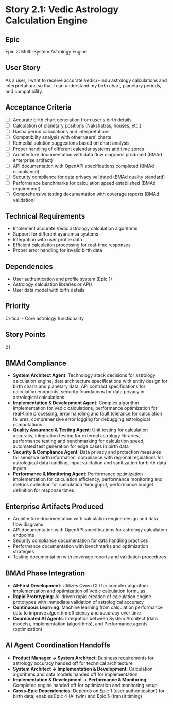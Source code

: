 # Story 2.1: Vedic Astrology Calculation Engine

## Epic

Epic 2: Multi-System Astrology Engine

## User Story

As a user, I want to receive accurate Vedic/Hindu astrology calculations and interpretations so that I can understand my birth chart, planetary periods, and compatibility.

## Acceptance Criteria

- [ ] Accurate birth chart generation from user's birth details
- [ ] Calculation of planetary positions (Nakshatras, houses, etc.)
- [ ] Dasha period calculations and interpretations
- [ ] Compatibility analysis with other users' charts
- [ ] Remedial solution suggestions based on chart analysis
- [ ] Proper handling of different calendar systems and time zones
- [ ] Architecture documentation with data flow diagrams produced (BMAd enterprise artifact)
- [ ] API documentation with OpenAPI specifications completed (BMAd compliance)
- [ ] Security compliance for data privacy validated (BMAd quality standard)
- [ ] Performance benchmarks for calculation speed established (BMAd requirement)
- [ ] Comprehensive testing documentation with coverage reports (BMAd validation)

## Technical Requirements

- Implement accurate Vedic astrology calculation algorithms
- Support for different ayanamsa systems
- Integration with user profile data
- Efficient calculation processing for real-time responses
- Proper error handling for invalid birth data

## Dependencies

- User authentication and profile system (Epic 1)
- Astrology calculation libraries or APIs
- User data model with birth details

## Priority

Critical - Core astrology functionality

## Story Points

21

## BMAd Compliance

- **System Architect Agent**: Technology stack decisions for astrology calculation engine, data architecture specifications with entity design for birth charts and planetary data, API contract specifications for calculation endpoints, security foundations for data privacy in astrological calculations
- **Implementation & Development Agent**: Complex algorithm implementation for Vedic calculations, performance optimization for real-time processing, error handling and fault tolerance for calculation failures, comprehensive error logging for debugging astrological computations
- **Quality Assurance & Testing Agent**: Unit testing for calculation accuracy, integration testing for external astrology libraries, performance testing and benchmarking for calculation speed, automated test generation for edge cases in birth data
- **Security & Compliance Agent**: Data privacy and protection measures for sensitive birth information, compliance with regional regulations for astrological data handling, input validation and sanitization for birth data inputs
- **Performance & Monitoring Agent**: Performance optimization implementation for calculation efficiency, performance monitoring and metrics collection for calculation throughput, performance budget definition for response times

## Enterprise Artifacts Produced

- Architecture documentation with calculation engine design and data flow diagrams
- API documentation with OpenAPI specifications for astrology calculation endpoints
- Security compliance documentation for data handling practices
- Performance documentation with benchmarks and optimization strategies
- Testing documentation with coverage reports and validation procedures

## BMAd Phase Integration

- **AI-First Development**: Utilizes Qwen CLI for complex algorithm implementation and optimization of Vedic calculation formulas
- **Rapid Prototyping**: AI-driven rapid creation of calculation engine prototypes with immediate validation of astrological accuracy
- **Continuous Learning**: Machine learning from calculation performance data to improve algorithm efficiency and accuracy over time
- **Coordinated AI Agents**: Integration between System Architect (data models), Implementation (algorithms), and Performance agents (optimization)

## AI Agent Coordination Handoffs

- **Product Manager → System Architect**: Business requirements for astrology accuracy handed off for technical architecture
- **System Architect → Implementation & Development**: Calculation algorithms and data models handed off for implementation
- **Implementation & Development → Performance & Monitoring**: Completed engine handed off for optimization and monitoring setup
- **Cross-Epic Dependencies**: Depends on Epic 1 (user authentication) for birth data, enables Epic 4 (AI twin) and Epic 5 (transit timing)
